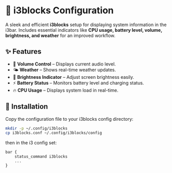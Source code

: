 # 🚀 i3blocks Configuration

A sleek and efficient **i3blocks** setup for displaying system information in the i3bar. Includes essential indicators like **CPU usage, battery level, volume, brightness, and weather** for an improved workflow.

## ✨ Features
- 🎵 **Volume Control** – Displays current audio level.
- 🌤 **Weather** – Shows real-time weather updates.
- 🔆 **Brightness Indicator** – Adjust screen brightness easily.
- ⚡ **Battery Status** – Monitors battery level and charging status.
- 🔥 **CPU Usage** – Displays system load in real-time.

## 📂 Installation

Copy the configuration file to your i3blocks config directory:

```sh
mkdir -p ~/.config/i3blocks
cp i3blocks.conf ~/.config/i3blocks/config
```
then in the i3 config set:
```config
bar {
    status_command i3blocks
    ...
}
```
